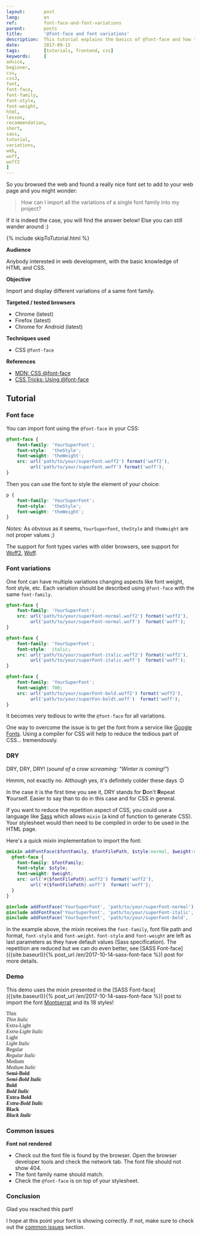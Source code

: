 ```yaml
---
layout:       post
lang:         en
ref:          font-face-and-font-variations
parent:       posts
title:        '@font-face and font variations'
description:  This tutorial explains the basics of @font-face and how to import multiple variation of a single font-family.
date:         2017-09-15
tags:         [tutorials, frontend, css]
keywords:     [
advice,
beginner,
css,
css3,
font,
font-face,
font-family,
font-style,
font-weight,
html,
lesson,
recommendation,
short,
sass,
tutorial,
variations,
web,
woff,
woff2
]
---
```


So you browsed the web and found a really nice font set to add to your web page and you might wonder: 

> How can I import all the variations of a single font family into my project?   

If it is indeed the case, you will find the answer below!
Else you can still wander around :)

{% include skipToTutorial.html %}

**Audience**

Anybody interested in web development, with the basic knowledge of HTML and CSS.

**Objective**

Import and display different variations of a same font family.

**Targeted / tested browsers**

- Chrome  (latest)
- Firefox (latest)
- Chrome for Android (latest)

**Techniques used**

- CSS `@font-face`

**References**

- [MDN: CSS @font-face](https://developer.mozilla.org/en-US/docs/Web/CSS/%40font-face)
- [CSS Tricks: Using @font-face](https://css-tricks.com/snippets/css/using-font-face/)

## Tutorial

### Font face

You can import font using the `@font-face` in your CSS:

```css
@font-face {
    font-family: 'YourSuperFont';
    font-style:  'theStyle';
    font-weight: 'theWeight';
    src: url('path/to/your/superFont.woff2') format('woff2'),
         url('path/to/your/superFont.woff') format('woff');
}
```

Then you can use the font to style the element of your choice:

```css
p {
    font-family: 'YourSuperFont';
    font-style:  'theStyle';
    font-weight: 'theWeight';
}
```

*Notes:* 
As obvious as it seems, `YourSuperFont`, `theStyle` and `theWeight` are not proper values ;)

The support for font types varies with older browsers, see support for  
[Woff2](http://caniuse.com/#search=woff2),
[Woff](http://caniuse.com/#search=woff).


### Font variations

One font can have multiple variations changing aspects like font weight, font style, etc.
Each variation should be described using `@font-face` with the same `font-family`.

```css
@font-face {
    font-family: 'YourSuperFont';
    src: url('path/to/your/superFont-normal.woff2') format('woff2'),
         url('path/to/your/superFont-normal.woff')  format('woff');
}

@font-face {
    font-family: 'YourSuperFont';
    font-style:  italic;
    src: url('path/to/your/superFont-italic.woff2') format('woff2'),
         url('path/to/your/superFont-italic.woff')  format('woff');
}

@font-face {
    font-family: 'YourSuperFont';
    font-weight: 700;
    src: url('path/to/your/superFont-bold.woff2') format('woff2'),
         url('path/to/your/superFon-boldt.woff')  format('woff');
}
```

It becomes very tedious to write the `@font-face` for all variations.

One way to overcome the issue is to get the font from a service like
[Google Fonts](https://fonts.google.com/).
Using a compiler for CSS will help to reduce the tedious part of CSS... tremendously.   

### DRY

DRY, DRY, DRY! (*sound of a crow screaming: "Winter is coming!"*)

Hmmm, not exactly no. Although yes, it's definitely colder these days :D

In the case it is the first time you see it, DRY stands for **D**on't **R**epeat **Y**ourself.
Easier to say than to do in this case and for CSS in general.

If you want to reduce the repetition aspect of CSS, you could use a language like [Sass](http://sass-lang.com) 
which allows `mixin` (a kind of function to generate CSS). 
Your stylesheet would then need to be compiled in order to be used in the HTML page.

Here's a quick mixin implementation to import the font:

```scss
@mixin addFontFace($fontFamily, $fontFilePath, $style:normal, $weight:normal) {
  @font-face {
    font-family: $fontFamily;
    font-style: $style;
    font-weight: $weight;
    src: url('#{$fontFilePath}.woff2') format('woff2'),
         url('#{$fontFilePath}.woff')  format('woff');
  }
}

@include addFontFace('YourSuperFont', 'path/to/your/superFont-normal');
@include addFontFace('YourSuperFont', 'path/to/your/superFont-italic', italic);
@include addFontFace('YourSuperFont', 'path/to/your/superFont-bold',   normal, 700);
```

In the example above, the mixin receives the `font-family`, font file path and format, `font-style` and `font-weight`.
`font-style` and `font-weight` are left as last parameters as they have default values (Sass specification).
The repetition are reduced but we can do even better, see 
[SASS Font-face]({{site.baseurl}}{% post_url /en/2017-10-14-sass-font-face %})
post for more details.

### Demo

This demo uses the mixin presented in the 
[SASS Font-face]({{site.baseurl}}{% post_url /en/2017-10-14-sass-font-face %}) post to import the font 
[Montserrat](https://fonts.google.com/specimen/Montserrat) and its 18 styles!


<div style="font-family: 'Montserrat'" class="mt-3 mb-3">
  <div style="font-weight: 100">Thin</div>
  <div style="font-style: italic; font-weight: 100">Thin Italic</div>
  <div style="font-weight: 200">Extra-Light</div>
  <div style="font-style: italic; font-weight: 200">Extra-Light Italic</div>
  <div style="font-weight: 300">Light</div>
  <div style="font-style: italic; font-weight: 300">Light Italic</div>
  <div style="font-weight: 400">Regular</div>
  <div style="font-style: italic; font-weight: 400">Regular Italic</div>
  <div style="font-weight: 500">Medium</div>
  <div style="font-style: italic; font-weight: 500">Medium Italic</div>
  <div style="font-weight: 600">Semi-Bold</div>
  <div style="font-style: italic; font-weight: 600">Semi-Bold Italic</div>
  <div style="font-weight: 700">Bold</div>
  <div style="font-style: italic; font-weight: 700">Bold Italic</div>
  <div style="font-weight: 800">Extra-Bold</div>
  <div style="font-style: italic; font-weight: 800">Extra-Bold Italic</div>
  <div style="font-weight: 900">Black</div>
  <div style="font-style: italic; font-weight: 900">Black Italic</div>
</div>

### Common issues

**Font not rendered**

- Check out the font file is found by the browser.
  Open the browser developer tools and check the network tab. The font file should not show 404.
- The font family name should match.
- Check the `@font-face` is on top of your stylesheet.


### Conclusion

Glad you reached this part!

I hope at this point your font is showing correctly.
If not, make sure to check out the [common issues](#common-issues) section.
